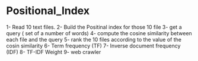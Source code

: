 # Positional_Index
1- Read 10 text files.
2- Build the Positinal index for those 10 file
3- get a query ( set of a number of words)
4- compute the cosine similarity between each file and the query
5- rank the 10 files according to the value of the cosin similarity
6- Term frequency (TF)
7- Inverse document frequency (IDF)
8- TF-IDF Weight 
9- web crawler 

